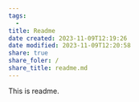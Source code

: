 ```yaml
---
tags:
  - 
title: Readme
date created: 2023-11-09T12:19:26
date modified: 2023-11-09T12:20:58
share: true
share_foler: /
share_title: readme.md
---
```


This is readme.
